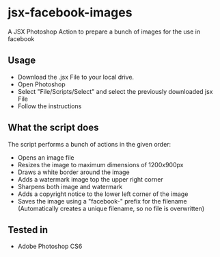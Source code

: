 # jsx-facebook-images
A JSX Photoshop Action to prepare a bunch of images for the use in facebook

## Usage
- Download the .jsx File to your local drive.
- Open Photoshop
- Select "File/Scripts/Select" and select the previously downloaded jsx File
- Follow the instructions

## What the script does
The script performs a bunch of actions in the given order:
- Opens an image file
- Resizes the image to maximum dimensions of 1200x900px
- Draws a white border around the image
- Adds a watermark image top the upper right corner
- Sharpens both image and watermark
- Adds a copyright notice to the lower left corner of the image
- Saves the image using a "facebook-" prefix for the filename (Automatically creates a unique filename, so no file is overwritten)

## Tested in
- Adobe Photoshop CS6
